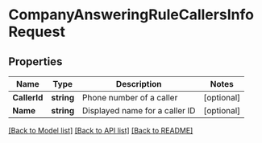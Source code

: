 # CompanyAnsweringRuleCallersInfoRequest

## Properties
Name | Type | Description | Notes
------------ | ------------- | ------------- | -------------
**CallerId** | **string** | Phone number of a caller | [optional] 
**Name** | **string** | Displayed name for a caller ID | [optional] 

[[Back to Model list]](../README.md#documentation-for-models) [[Back to API list]](../README.md#documentation-for-api-endpoints) [[Back to README]](../README.md)


